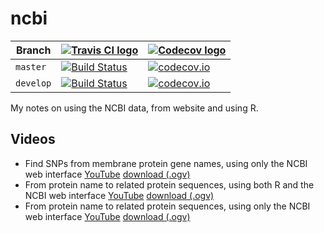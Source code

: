 # ncbi

Branch    |[![Travis CI logo](pics/TravisCI.png)](https://travis-ci.org)                                                                            |[![Codecov logo](pics/Codecov.png)](https://www.codecov.io)
----------|-----------------------------------------------------------------------------------------------------------------------------------------|------------------------------------------------------------------------------------------------------------------------------------------------------------------------
`master`  |[![Build Status](https://travis-ci.org/richelbilderbeek/ncbi.svg?branch=master)](https://travis-ci.org/richelbilderbeek/ncbi)  |[![codecov.io](https://codecov.io/github/richelbilderbeek/ncbi/coverage.svg?branch=master)](https://codecov.io/github/richelbilderbeek/ncbi?branch=master)
`develop` |[![Build Status](https://travis-ci.org/richelbilderbeek/ncbi.svg?branch=develop)](https://travis-ci.org/richelbilderbeek/ncbi) |[![codecov.io](https://codecov.io/github/richelbilderbeek/ncbi/coverage.svg?branch=develop)](https://codecov.io/github/richelbilderbeek/ncbi?branch=develop)

My notes on using the NCBI data, from website and using R.

## Videos

 * Find SNPs from membrane protein gene names,
   using only the NCBI web interface 
   [YouTube](https://youtu.be/7QMUx-X5cM8)
   [download (.ogv)](http://richelbilderbeek.nl/ncbi_find_snps_from_membrane_protein_gene_names.ogv)
 * From protein name to related protein sequences,
   using both R and the NCBI web interface 
   [YouTube](https://youtu.be/7QMUx-X5cM8)
   [download (.ogv)](http://richelbilderbeek.nl/ncbi_protein_name_to_related_msa_in_r_and_web_interface.ogv)
 * From protein name to related protein sequences,
   using only the NCBI web interface 
   [YouTube](https://youtu.be/TGA6_4i-xTo)
   [download (.ogv)](http://richelbilderbeek.nl/ncbi_protein_name_to_related_msa.ogv)

